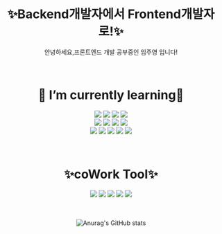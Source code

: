 
<div align="center">
<h1>✨Backend개발자에서 Frontend개발자로!✨ </h1>
안녕하세요,프론트엔드 개발 공부중인 임주영 입니다!
</div>
<br>
<br>
<div align="center">
<h1>🌱 I’m currently learning🌱</h1>
  <img src="https://img.shields.io/badge/React-61DAFB?style=for-the-badge&logo=React&logoColor=white">
  <img src="https://img.shields.io/badge/JavaScript-F7DF1E?style=for-the-badge&logo=JavaScript&logoColor=white">
  <img src="https://img.shields.io/badge/TypeScript-3178C6?style=for-the-badge&logo=TypeScript&logoColor=white">
  <img src="https://img.shields.io/badge/jQuery-0769AD?style=for-the-badge&logo=jQuery&logoColor=white">
  <br>
  <img src="https://img.shields.io/badge/HTML5-E34F26?style=for-the-badge&logo=HTML5&logoColor=white">
  <img src="https://img.shields.io/badge/CSS3-1572B6?style=for-the-badge&logo=CSS3&logoColor=white">
  <img src="https://img.shields.io/badge/CSS3Modules-000000?style=for-the-badge&logo=CSS3Modules&logoColor=white">
  <img src="https://img.shields.io/badge/styled components-DB7093?style=for-the-badge&logo=styled-components&logoColor=white">
  <br>
  <img src="https://img.shields.io/badge/Git-F05032?style=for-the-badge&logo=Git&logoColor=white">
  <img src="https://img.shields.io/badge/GitHub-181717?style=for-the-badge&logo=GitHub&logoColor=white">
  <img src="https://img.shields.io/badge/Spring-6DB33F?style=for-the-badge&logo=Spring&logoColor=white">
  <img src="https://img.shields.io/badge/MariaDB-003545?style=for-the-badge&logo=Spring&logoColor=white">
  <img src="https://img.shields.io/badge/IntelliJ-8D1F89?style=for-the-badge&logo=IntelliJ&logoColor=white">
</div>
<br>
<br>
<div align="center">
<h1>✨coWork Tool✨</h1>
  <img src="https://img.shields.io/badge/Slack-4A154B?style=for-the-badge&logo=Slack&logoColor=white">
  <img src="https://img.shields.io/badge/Notion-FF8800?style=for-the-badge&logo=Notion&logoColor=white">
  <img src="https://img.shields.io/badge/Trello-0052CC?style=for-the-badge&logo=Trello&logoColor=white">
  <img src="https://img.shields.io/badge/Figma-F24E1E?style=for-the-badge&logo=Figma&logoColor=white">
  <img src="https://img.shields.io/badge/AdobeXD-FF61F6?style=for-the-badge&logo=AdobeXD&logoColor=white">
</div>
<br>
<br>
<div align="center">

![Anurag's GitHub stats](https://github-readme-stats.vercel.app/api?username=JJOOYYONG&show_icons=true&theme=radical)
</div>
<!--
**JJOOYYONG/JJOOYYONG** is a ✨ _special_ ✨ repository because its `README.md` (this file) appears on your GitHub profile.

Here are some ideas to get you started:

- 🔭 I’m currently working on ...
- 🌱 I’m currently learning ...
- 👯 I’m looking to collaborate on ...
- 🤔 I’m looking for help with ...
- 💬 Ask me about ...
- 📫 How to reach me: ...
- 😄 Pronouns: ...
- ⚡ Fun fact: ...
-->
